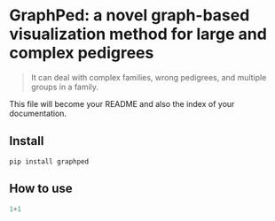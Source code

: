 # GraphPed: a novel graph-based visualization method for large and complex pedigrees
> It can deal with complex families, wrong pedigrees, and multiple groups in a family.


This file will become your README and also the index of your documentation.

## Install

`pip install graphped`

## How to use

```python
1+1
```
